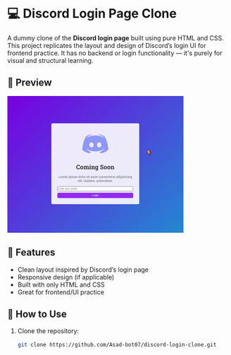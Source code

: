 # 💻 Discord Login Page Clone

A dummy clone of the **Discord login page** built using pure HTML and CSS. This project replicates the layout and design of Discord’s login UI for frontend practice. It has no backend or login functionality — it's purely for visual and structural learning.

## 📸 Preview

![Discord Login Page Preview](discord.gif)  

## 🚀 Features

- Clean layout inspired by Discord’s login page  
- Responsive design (if applicable)  
- Built with only HTML and CSS  
- Great for frontend/UI practice

## 📂 How to Use

1. Clone the repository:
   ```bash
   git clone https://github.com/Asad-bot07/discord-login-clone.git
